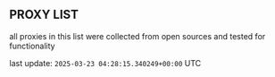 ## PROXY LIST

all proxies in this list were collected from open sources and tested for functionality

last update: `2025-03-23 04:28:15.340249+00:00` UTC